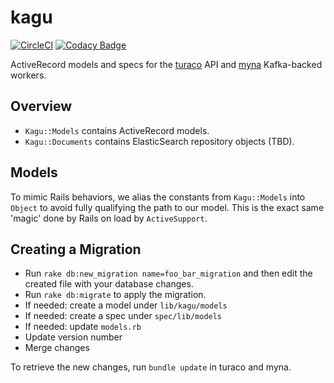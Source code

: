 # kagu
[![CircleCI](https://circleci.com/gh/birdfeed/kagu.svg?style=shield)](https://circleci.com/gh/birdfeed/kagu)
[![Codacy Badge](https://api.codacy.com/project/badge/Grade/85a7a177226f4eb5acfafa89c04c8be2)](https://www.codacy.com/app/birdfeed/kagu?utm_source=github.com&amp;utm_medium=referral&amp;utm_content=birdfeed/kagu&amp;utm_campaign=Badge_Grade)

ActiveRecord models and specs for the [turaco](https://github.com/birdfeed/turaco) API and [myna](https://github.com/birdfeed/myna) Kafka-backed workers.

## Overview

- `Kagu::Models` contains ActiveRecord models.
- `Kagu::Documents` contains ElasticSearch repository objects (TBD).

## Models

To mimic Rails behaviors, we alias the constants from `Kagu::Models` into `Object` to avoid fully qualifying the path to our model. This is the exact same 'magic' done by Rails on load by `ActiveSupport`. 

## Creating a Migration

- Run `rake db:new_migration name=foo_bar_migration` and then edit the created file with your database changes.
- Run `rake db:migrate` to apply the migration.
- If needed: create a model under `lib/kagu/models`
- If needed: create a spec under `spec/lib/models`
- If needed: update `models.rb`
- Update version number
- Merge changes

To retrieve the new changes, run `bundle update` in turaco and myna.
